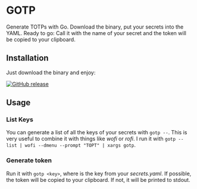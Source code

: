 # GOTP

Generate TOTPs with Go. Download the binary, put your secrets into the YAML. Ready to go: Call it with the name of your secret and the token will be copied to your clipboard.

## Installation

Just download the binary and enjoy:

[![GitHub release](https://img.shields.io/github/v/release/jkais/gotp)](https://github.com/jkais/gotp/releases)


## Usage

### List Keys
You can generate a list of all the keys of your secrets with `gotp --`. This is very useful to combine it with things like *wofi* or *rofi*. I run it with `gotp --list | wofi --dmenu --prompt "TOPT" | xargs gotp`.

### Generate token
Run it with `gotp <key>`, where *<key>* is the key from your *secrets.yaml*. If possible, the token will be copied to your clipboard. If not, it will be printed to stdout.
